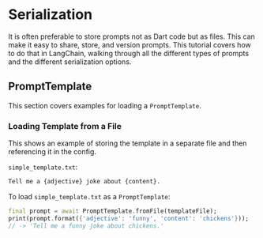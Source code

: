 # Serialization

It is often preferable to store prompts not as Dart code but as files. This
can make it easy to share, store, and version prompts. This tutorial covers how
to do that in LangChain, walking through all the different types of prompts and
the different serialization options.

## PromptTemplate

This section covers examples for loading a `PromptTemplate`.

### Loading Template from a File

This shows an example of storing the template in a separate file and then
referencing it in the config.

`simple_template.txt`:
```txt
Tell me a {adjective} joke about {content}.
```

To load `simple_template.txt` as a `PromptTemplate`:

```dart
final prompt = await PromptTemplate.fromFile(templateFile);
print(prompt.format({'adjective': 'funny', 'content': 'chickens'}));
// -> 'Tell me a funny joke about chickens.'
```
